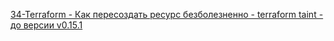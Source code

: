 [34-Terraform - Как пересоздать ресурс безболезненно - terraform taint - до версии v0.15.1
](https://www.youtube.com/watch?v=sFbEdqTHcxg&list=PLg5SS_4L6LYujWDTYb-Zbofdl44Jxb2l8&index=37)